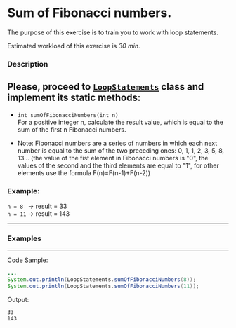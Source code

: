 # Sum of Fibonacci numbers.

The purpose of this exercise is to train you to work with loop statements.

Estimated workload of this exercise is _30 min_.

### Description
Please, proceed to [`LoopStatements`](src/main/java/com/epam/rd/autotasks/LoopStatements.java) class
and implement its static methods:
---
* `int sumOfFibonacciNumbers(int n)`\
  For a positive integer n, calculate the result value, which is equal to the sum of the first n Fibonacci numbers.
  
* Note: Fibonacci numbers are a series of numbers in which each next number is equal to the sum of the two
  preceding ones: 0, 1, 1, 2, 3, 5, 8, 13... (the value of the fist element in Fibonacci numbers is "0", the values of the second and the third elements are equal to "1", for other elements use the formula F(n)=F(n-1)+F(n-2))
 
###  Example:  
`n = 8 `   -> result =  33   
`n = 11`  ->  result =  143  

---

### Examples

---
Code Sample:
```java
...
System.out.println(LoopStatements.sumOfFibonacciNumbers(8));
System.out.println(LoopStatements.sumOfFibonacciNumbers(11));
```

Output:
```
33
143
```


